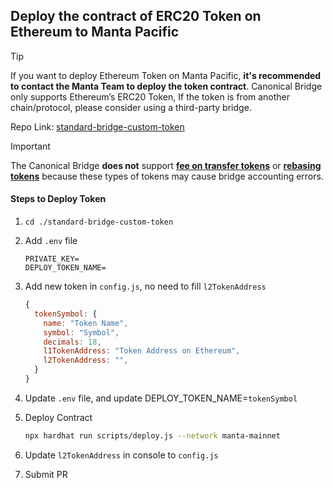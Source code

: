 ## Deploy the contract of ERC20 Token on Ethereum to Manta Pacific

> [!TIP]
> If you want to deploy Ethereum Token on Manta Pacific, <b>it's recommended to contact the Manta Team to deploy the token contract</b>.
> Canonical Bridge only supports Ethereum’s ERC20 Token, If the token is from another chain/protocol, please consider using a third-party bridge.

Repo Link: [standard-bridge-custom-token](https://github.com/Manta-Network/bridging-tutorial/tree/main/standard-bridge-custom-token)

> [!IMPORTANT]  
> The Canonical Bridge <strong>does not</strong> support <a href="https://github.com/d-xo/weird-erc20#fee-on-transfer" target="_blank" rel="noreferrer"><strong>fee on transfer tokens</strong></a> or <a href="https://github.com/d-xo/weird-erc20#balance-modifications-outside-of-transfers-rebasingairdrops" target="_blank" rel="noreferrer"><strong>rebasing tokens</strong></a> because these types of tokens may cause bridge accounting errors.

#### Steps to Deploy Token

1. `cd ./standard-bridge-custom-token`

2. Add `.env` file
   
   ```properties
   PRIVATE_KEY=
   DEPLOY_TOKEN_NAME=
   ```

3. Add new token in `config.js`, no need to fill `l2TokenAddress`
   
   ```js
   {
     tokenSymbol: {
       name: "Token Name",
       symbol: "Symbol",
       decimals: 18,
       l1TokenAddress: "Token Address on Ethereum",
       l2TokenAddress: "",
     }
   }
   ```

4. Update `.env` file, and update DEPLOY_TOKEN_NAME=`tokenSymbol`

5. Deploy Contract
   
   ```sh
   npx hardhat run scripts/deploy.js --network manta-mainnet
   ```

6. Update `l2TokenAddress` in console to `config.js`

7. Submit PR

